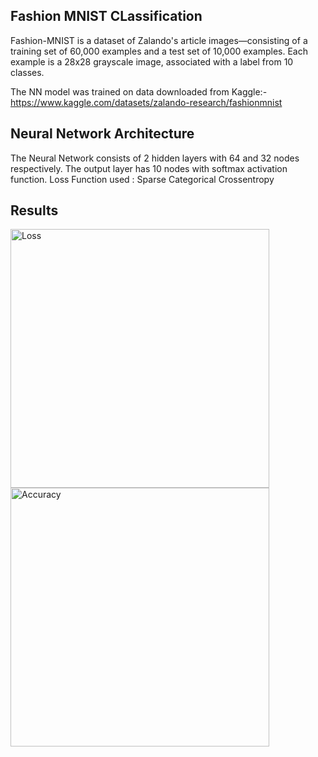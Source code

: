 ## Fashion MNIST CLassification 

Fashion-MNIST is a dataset of Zalando's article images—consisting of a training set of 60,000 examples and a test set of 10,000 examples.
Each example is a 28x28 grayscale image, associated with a label from 10 classes.

The NN model was trained on data downloaded from Kaggle:- https://www.kaggle.com/datasets/zalando-research/fashionmnist

## Neural Network Architecture
The Neural Network consists of 2 hidden layers with 64 and 32 nodes respectively. The output layer has 10 nodes with softmax activation function.
Loss Function used : Sparse Categorical Crossentropy

## Results
<img width="414" alt="Loss" src="https://github.com/AgKing3242/Fashion-MNIST-Classification/assets/139226792/a79742d5-c55c-4397-a837-7c2cc7d09fd6">
<img width="414" alt="Accuracy" src="https://github.com/AgKing3242/Fashion-MNIST-Classification/assets/139226792/b616c175-a263-4514-bfab-bba381eef0b2">



